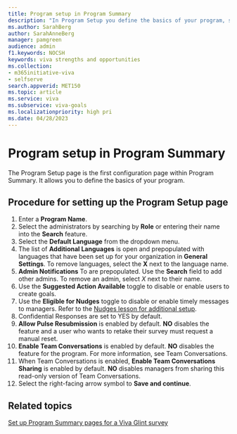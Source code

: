 ```yaml
---
title: Program setup in Program Summary
description: "In Program Setup you define the basics of your program, such as its name and what languages will be needed."
ms.author: SarahBerg
author: SarahAnneBerg
manager: pamgreen
audience: admin
f1.keywords: NOCSH
keywords: viva strengths and opportunities
ms.collection:  
- m365initiative-viva
- selfserve 
search.appverid: MET150 
ms.topic: article
ms.service: viva
ms.subservice: viva-goals
ms.localizationpriority: high pri
ms.date: 04/28/2023
---
```


# Program setup in Program Summary

The Program Setup page is the first configuration page within Program Summary. It allows you to define the basics of your program.

## Procedure for setting up the Program Setup page 

1. Enter a **Program Name**.
1. Select the administrators by searching by **Role** or entering their name into the **Search** feature.
1. Select the **Default Language** from the dropdown menu.
1. The list of **Additional Languages** is open and prepopulated with languages that have been set up for your organization in **General Settings**. To remove languages, select the **X** next to the language name.
1. **Admin Notifications** To are prepopulated. Use the **Search** field to add other admins. To remove an admin, select *X* next to their name.
1. Use the **Suggested Action Available** toggle to disable or enable users to create goals.
1. Use the **Eligible for Nudges** toggle to disable or enable timely messages to managers. Refer to the [Nudges lesson for additional setup](https://www.microsoft.com).  
1. Confidential Responses are set to YES by default.  
1. **Allow Pulse Resubmission** is enabled by default. **NO** disables the feature and a user who wants to retake their survey must request a manual reset.
1. **Enable Team Conversations** is enabled by default. **NO** disables the feature for the program. For more information, see Team Conversations. 
1. When Team Conversations is enabled, **Enable Team Conversations Sharing** is enabled by default. **NO** disables managers from sharing this read-only version of Team Conversations.  
1. Select the right-facing arrow symbol to **Save and continue**. 

## Related topics

[Set up Program Summary pages for a Viva Glint survey](program-summary-overview.md)